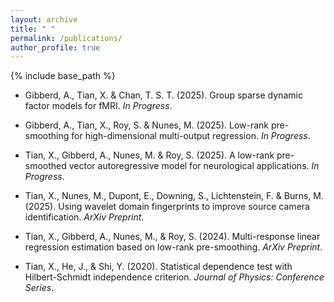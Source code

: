 ```yaml
---
layout: archive
title: " "
permalink: /publications/
author_profile: true
---
```


{% include base_path %}


* Gibberd, A., Tian, X. & Chan, T. S. T. (2025). Group sparse dynamic factor models for fMRI. *In Progress*.

* Gibberd, A., Tian, X., Roy, S. & Nunes, M. (2025). Low-rank pre-smoothing for high-dimensional multi-output regression. *In Progress*.

* Tian, X., Gibberd, A., Nunes, M. & Roy, S. (2025). A low-rank pre-smoothed vector autoregressive model for neurological applications. *In Progress*.

* Tian, X., Nunes, M., Dupont, E., Downing, S., Lichtenstein, F. & Burns, M. (2025). Using wavelet domain fingerprints to improve source camera identification. *ArXiv Preprint*.

* Tian, X., Gibberd, A., Nunes, M., & Roy, S. (2024). Multi-response linear regression estimation based on low-rank pre-smoothing. *ArXiv Preprint*.
  
* Tian, X., He, J., & Shi, Y. (2020). Statistical dependence test with Hilbert-Schmidt independence criterion. *Journal of Physics: Conference Series*.


